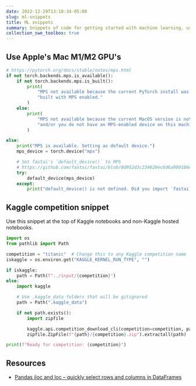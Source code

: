 ```yaml
---
date: 2022-12-29T13:10:34-05:00
slug: ml-snippets
title: ML snippets
summary: Snippets of code for getting started with machine learning, using PyTorch, Pandas, Numpy, and Kaggle
collection_swe_toolbox: true
---
```


## Use Apple's Mac M1/M2 GPU's

```python
# https://pytorch.org/docs/stable/notes/mps.html
if not torch.backends.mps.is_available():
    if not torch.backends.mps.is_built():
        print(
            "MPS not available because the current PyTorch install was not "
            "built with MPS enabled."
        )
    else:
        print(
            "MPS not available because the current MacOS version is not 12.3+ "
            "and/or you do not have an MPS-enabled device on this machine."
        )

else:
    print("MPS is available. Setting as default device.")
    mps_device = torch.device("mps")

    # Set fastai's `default_device()` to MPS
    # https://github.com/fastai/fastai/blob/0d952d3c234629ec6d6a909186e79af3c5a9a1b8/fastai/torch_core.py#L271
    try:
        default_device(mps_device)
    except:
        print("default_device() is not defined. Did you import `fastai`?")

```


## Kaggle competition snippet

Use this snippet at the top of Kaggle notebooks and non-Kaggle hosted notebooks.

```python
import os
from pathlib import Path

competition = "titanic"  # Change this to any Kaggle competition name
iskaggle = os.environ.get("KAGGLE_KERNEL_RUN_TYPE", "")

if iskaggle:
    path = Path(f"../input/{competition}")
else:
    import kaggle

    # Use .kaggle_data folders that will be gitignored
    path = Path(".kaggle_data")

    if not path.exists():
        import zipfile

        kaggle.api.competition_download_cli(competition=competition, path=str(path))
        zipfile.ZipFile(f"{path}/{competition}.zip").extractall(path)

print(f"Ready for competition: {competition}")
```

## Resources

- [Pandas iloc and loc – quickly select rows and columns in DataFrames](https://www.shanelynn.ie/pandas-iloc-loc-select-rows-and-columns-dataframe/)
